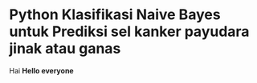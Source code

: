 # Python Klasifikasi Naive Bayes untuk Prediksi sel kanker payudara jinak atau ganas
Hai
**Hello everyone**
